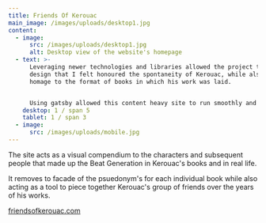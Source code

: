 ```yaml
---
title: Friends Of Kerouac
main_image: /images/uploads/desktop1.jpg
content:
  - image:
      src: /images/uploads/desktop1.jpg
      alt: Desktop view of the website's homepage
  - text: >-
      Leveraging newer technologies and libraries allowed the project to have a
      design that I felt honoured the spontaneity of Kerouac, while also playing
      homage to the format of books in which his work was laid.


      Using gatsby allowed this content heavy site to run smoothly and also utilising CSS grid and custom properties gave me more flexibity to play with more print like layouts than ever before.
    desktop: 1 / span 5
    tablet: 1 / span 3
  - image:
      src: /images/uploads/mobile.jpg
---
```

The site acts as a visual compendium to the characters and subsequent people that made up the Beat Generation in Kerouac's books and in real life.

It removes to facade of the psuedonym's for each individual book while also acting as a tool to piece together Kerouac's group of friends over the years of his works.

[friendsofkerouac.com](https://friendsofkerouac.com)